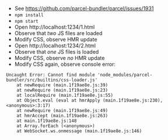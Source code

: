 - See https://github.com/parcel-bundler/parcel/issues/1931
- `npm install`
- `npm start`
- Open http://localhost:1234/1.html
- Observe that _two_ JS files are loaded
- Modify CSS, observe HMR update
- Open http://localhost:1234/2.html
- Observe that _one_ JS files is loaded
- Modify CSS, observe _no_ HMR update
- Modify CSS again, observe console error:
```
Uncaught Error: Cannot find module 'node_modules/parcel-bundler/src/builtins/css-loader.js'
    at newRequire (main.1f19ae8e.js:39)
    at newRequire (main.1f19ae8e.js:23)
    at localRequire (main.1f19ae8e.js:55)
    at Object.eval (eval at hmrApply (main.1f19ae8e.js:230), <anonymous>:3:17)
    at newRequire (main.1f19ae8e.js:49)
    at hmrAccept (main.1f19ae8e.js:263)
    at main.1f19ae8e.js:148
    at Array.forEach (<anonymous>)
    at WebSocket.ws.onmessage (main.1f19ae8e.js:146)
```
